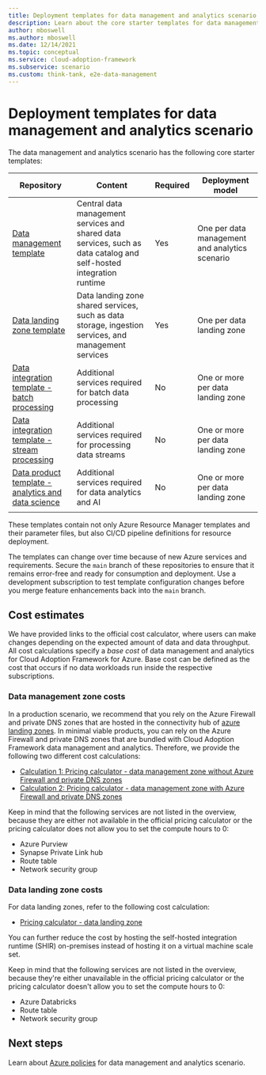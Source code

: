 ```yaml
---
title: Deployment templates for data management and analytics scenario deployments
description: Learn about the core starter templates for data management and analytics scenario deployments.
author: mboswell
ms.author: mboswell
ms.date: 12/14/2021
ms.topic: conceptual
ms.service: cloud-adoption-framework
ms.subservice: scenario
ms.custom: think-tank, e2e-data-management
---
```


# Deployment templates for data management and analytics scenario

The data management and analytics scenario has the following core starter templates:

|Repository|Content|Required|Deployment model|
|-|-|-|-|
|[Data management template](https://github.com/Azure/data-management-zone)| Central data management services and shared data services, such as data catalog and self-hosted integration runtime | Yes | One per data management and analytics scenario |
|[Data landing zone template](https://github.com/Azure/data-landing-zone)| Data landing zone shared services, such as data storage, ingestion services, and management services | Yes | One per data landing zone |
|[Data integration template - batch processing](https://github.com/Azure/data-product-batch) | Additional services required for batch data processing | No | One or more per data landing zone |
|[Data integration template - stream processing](https://github.com/Azure/data-product-streaming) | Additional services required for processing data streams | No | One or more per data landing zone |
|[Data product template - analytics and data science](https://github.com/Azure/data-product-analytics)| Additional services required for data analytics and AI| No | One or more per data landing zone |
| | |

These templates contain not only Azure Resource Manager templates and their parameter files, but also CI/CD pipeline definitions for resource deployment.

The templates can change over time because of new Azure services and requirements. Secure the `main` branch of these repositories to ensure that it remains error-free and ready for consumption and deployment. Use a development subscription to test template configuration changes before you merge feature enhancements back into the `main` branch.

## Cost estimates

We have provided links to the official cost calculator, where users can make changes depending on the expected amount of data and data throughput. All cost calculations specify a *base cost* of data management and analytics for Cloud Adoption Framework for Azure. Base cost can be defined as the cost that occurs if no data workloads run inside the respective subscriptions.

### Data management zone costs

In a production scenario, we recommend that you rely on the Azure Firewall and private DNS zones that are hosted in the connectivity hub of [azure landing zones](https://github.com/Azure/Enterprise-Scale). In minimal viable products, you can rely on the Azure Firewall and private DNS zones that are bundled with Cloud Adoption Framework data management and analytics. Therefore, we provide the following two different cost calculations:

- [Calculation 1: Pricing calculator - data management zone without Azure Firewall and private DNS zones](https://azure.com/e/ebb7508a6d78487b9a1583878d0948cc)
- [Calculation 2: Pricing calculator - data management zone with Azure Firewall and private DNS zones](https://azure.com/e/658478643d4b46fdbf8b1972c4b0704b)

Keep in mind that the following services are not listed in the overview, because they are either not available in the official pricing calculator or the pricing calculator does not allow you to set the compute hours to 0:

- Azure Purview
- Synapse Private Link hub
- Route table
- Network security group

### Data landing zone costs

For data landing zones, refer to the following cost calculation:

- [Pricing calculator - data landing zone](https://azure.com/e/55cb6feafcc24cec8cfeb10486d54ab5)

You can further reduce the cost by hosting the self-hosted integration runtime (SHIR) on-premises instead of hosting it on a virtual machine scale set.

Keep in mind that the following services are not listed in the overview, because they're either unavailable in the official pricing calculator or the pricing calculator doesn't allow you to set the compute hours to 0:

- Azure Databricks
- Route table
- Network security group

## Next steps

Learn about [Azure policies](policies.md) for data management and analytics scenario.
